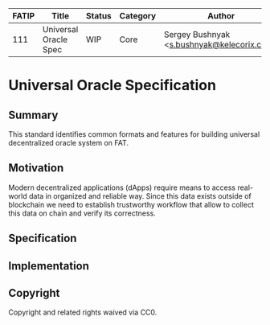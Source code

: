 | FATIP | Title                      | Status   | Category | Author                                         | Created    |
| ----- | -------------------------- | -------- | -------- | ---------------------------------------------- | ---------- |
| 111   | Universal Oracle Spec      | WIP      | Core     | Sergey Bushnyak \<s.bushnyak@kelecorix.com\>   | 2020-03-20 |

# Universal Oracle Specification

## Summary

This standard identifies common formats and features for building universal decentralized oracle system on FAT.

## Motivation

Modern decentralized applications (dApps) require means to access real-world data in organized and reliable way. Since this data exists outside of blockchain we need to establish trustworthy workflow that allow to collect this data on chain and verify its correctness.

## Specification

## Implementation

## Copyright
Copyright and related rights waived via CC0.
